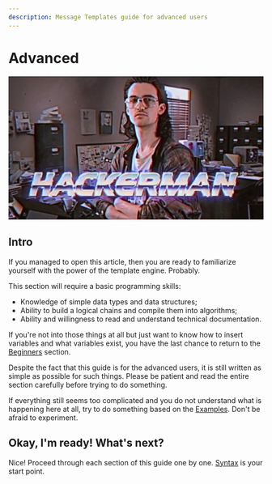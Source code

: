 ```yaml
---
description: Message Templates guide for advanced users
---
```


# Advanced

![](../../../.gitbook/assets/image%20%2816%29.png)

## Intro <a id="intro"></a>

If you managed to open this article, then you are ready to familiarize yourself with the power of the template engine. Probably.

This section will require a basic programming skills:

* Knowledge of simple data types and data structures;
* Ability to build a logical chains and compile them into algorithms;
* Ability and willingness to read and understand technical documentation.

If you're not into those things at all but just want to know how to insert variables and what variables exist, you have the last chance to return to the [Beginners](../beginners/) section.

Despite the fact that this guide is for the advanced users, it is still written as simple as possible for such things. Please be patient and read the entire section carefully before trying to do something.

If everything still seems too complicated and you do not understand what is happening here at all, try to do something based on the [Examples](../examples.md). Don't be afraid to experiment.

## Okay, I'm ready! What's next? <a id="ready"></a>

Nice! Proceed through each section of this guide one by one. [Syntax](syntax/) is your start point.

